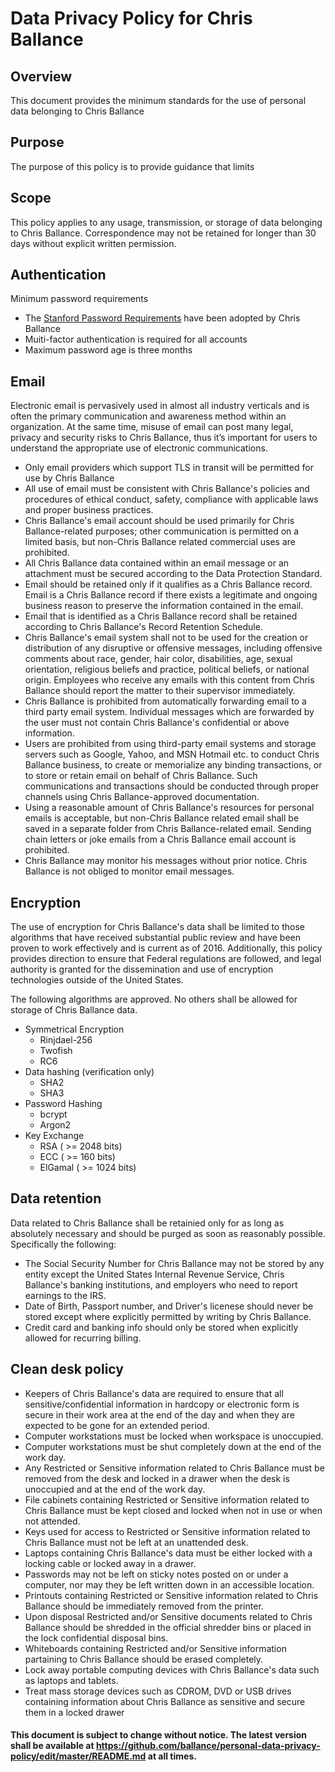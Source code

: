 # Data Privacy Policy for Chris Ballance

## Overview
This document provides the minimum standards for the use of personal data belonging to Chris Ballance

## Purpose
The purpose of this policy is to provide guidance that limits 

## Scope
This policy applies to any usage, transmission, or storage of data belonging to Chris Ballance.  Correspondence may not be retained for longer than 30 days without explicit written permission.

## Authentication
Minimum password requirements 
  - The [Stanford Password Requirements](https://uit.stanford.edu/service/accounts/passwords/quickguide) have been adopted by Chris Ballance 
  - Muiti-factor authentication is required for all accounts
  - Maximum password age is three months

## Email
Electronic email is pervasively used in almost all industry verticals and is often the primary communication and awareness method within an organization. At the same time, misuse of email can post many legal, privacy and security risks to Chris Ballance, thus it’s important for users to understand the appropriate use of electronic communications. 

  - Only email providers which support TLS in transit will be permitted for use by Chris Ballance
  - All use of email must be consistent with Chris Ballance's policies and procedures of ethical conduct, safety, compliance with applicable laws and proper business practices. 
  - Chris Ballance's email account should be used primarily for Chris Ballance-related purposes; other communication is permitted on a limited basis, but non-Chris Ballance related commercial uses are prohibited.
  - All Chris Ballance data contained within an email message or an attachment must be secured according to the Data Protection Standard.
  - Email should be retained only if it qualifies as a Chris Ballance record. Email is a Chris Ballance record if there exists a legitimate and ongoing business reason to preserve the information contained in the email.
  - Email that is identified as a Chris Ballance record shall be retained according to Chris Ballance's Record Retention Schedule. 
  - Chris Ballance's email system shall not to be used for the creation or distribution of any disruptive or offensive messages, including offensive comments about race, gender, hair color, disabilities, age, sexual orientation, religious beliefs and practice, political beliefs, or national origin. Employees who receive any emails with this content from Chris Ballance should report the matter to their supervisor immediately.
  - Chris Ballance is prohibited from automatically forwarding email to a third party email system.  Individual messages which are forwarded by the user must not contain Chris Ballance's confidential or above information. 
  - Users are prohibited from using third-party email systems and storage servers such as Google, Yahoo, and MSN Hotmail etc. to conduct Chris Ballance business, to create or memorialize any binding transactions, or to store or retain email on behalf of Chris Ballance.  Such communications and transactions should be conducted through proper channels using Chris Ballance-approved documentation. 
  - Using a reasonable amount of Chris Ballance's resources for personal emails is acceptable, but non-Chris Ballance related email shall be saved in a separate folder from Chris Ballance-related email.  Sending chain letters or joke emails from a Chris Ballance email account is prohibited.  
  - Chris Ballance may monitor his messages without prior notice. Chris Ballance is not obliged to monitor email messages.

## Encryption
The use of encryption for Chris Ballance's data shall be limited to those algorithms that have received substantial public review and have been proven to work effectively and is current as of 2016. Additionally, this policy provides direction to ensure that Federal regulations are followed, and legal authority is granted for the dissemination and use of encryption technologies outside of the United States.

The following algorithms are approved.  No others shall be allowed for storage of Chris Ballance data.  
 - Symmetrical Encryption
     - Rinjdael-256
     - Twofish
     - RC6
 - Data hashing (verification only)
     - SHA2
     - SHA3
 - Password Hashing
     - bcrypt
     - Argon2
 - Key Exchange
     -  RSA ( >= 2048 bits)
     -  ECC ( >= 160 bits)
     -  ElGamal ( >= 1024 bits)

## Data retention
Data related to Chris Ballance shall be retainied only for as long as absolutely necessary and should be purged as soon as reasonably possible.  Specifically the following:

  - The Social Security Number for Chris Ballance may not be stored by any entity except the United States Internal Revenue Service, Chris Ballance's banking institutions, and employers who need to report earnings to the IRS.
  - Date of Birth, Passport number, and Driver's licenese should never be stored except where explicitly permitted by writing by Chris Ballance.
  - Credit card and banking info should only be stored when explicitly allowed for recurring billing.
    
## Clean desk policy
  -	Keepers of Chris Ballance's data are required to ensure that all sensitive/confidential information in hardcopy or electronic form is secure in their work area at the end of the day and when they are expected to be gone for an extended period.  
  -	Computer workstations must be locked when workspace is unoccupied.
  -	Computer workstations must be shut completely down at the end of the work day. 
  -	Any Restricted or Sensitive information related to Chris Ballance must be removed from the desk and locked in a drawer when the desk is unoccupied and at the end of the work day. 
  -	File cabinets containing Restricted or Sensitive information related to Chris Ballance must be kept closed and locked when not in use or when not attended.
  -	Keys used for access to Restricted or Sensitive information related to Chris Ballance must not be left at an unattended desk. 
  -	Laptops containing Chris Ballance's data must be either locked with a locking cable or locked away in a drawer. 
  -	Passwords may not be left on sticky notes posted on or under a computer, nor may they be left written down in an accessible location.
  - Printouts containing Restricted or Sensitive information related to Chris Ballance should be immediately removed from the printer. 
  - Upon disposal Restricted and/or Sensitive documents related to Chris Ballance should be shredded in the official shredder bins or placed in the lock confidential disposal bins.
  - Whiteboards containing Restricted and/or Sensitive information partaining to Chris Ballance should be erased completely.
  - Lock away portable computing devices with Chris Ballance's data such as laptops and tablets.
  - Treat mass storage devices such as CDROM, DVD or USB drives containing information about Chris Ballance as sensitive and secure them in a locked drawer

#### This document is subject to change without notice.  The latest version shall be available at https://github.com/ballance/personal-data-privacy-policy/edit/master/README.md at all times.
